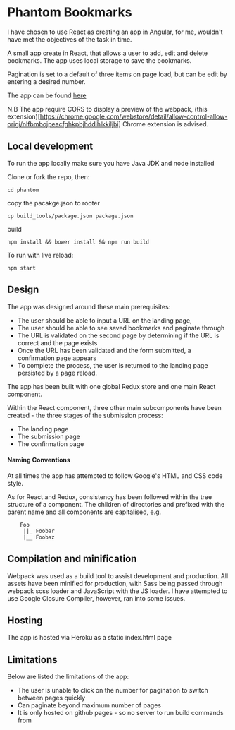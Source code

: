 # Phantom Bookmarks

I have chosen to use React as creating an app in Angular, for me, wouldn't have met the objectives of the task in time.

A small app create in React, that allows a user to add, edit and delete bookmarks. The app uses local storage to save the bookmarks.

Pagination is set to a default of three items on page load, but can be edit by entering a desired number.

The app can be found [here](https://mysterious-bastion-41371.herokuapp.com/)

N.B The app require CORS to display a preview of the webpack, (this extension)[https://chrome.google.com/webstore/detail/allow-control-allow-origi/nlfbmbojpeacfghkpbjhddihlkkiljbi] Chrome extension is advised.

## Local development
To run the app locally make sure you have Java JDK and node installed

Clone or fork the repo, then:

`cd phantom`

copy the pacakge.json to rooter

`cp build_tools/package.json package.json`

build

`npm install && bower install && npm run build`

To run with live reload:

`npm start`

## Design

The app was designed around these main prerequisites:

- The user should be able to input a URL on the landing page,
- The user should be able to see saved bookmarks and paginate through
- The URL is validated on the second page by determining if the URL is correct and the page exists
- Once the URL has been validated and the form submitted, a confirmation page appears
- To complete the process, the user is returned to the landing page persisted by a page reload.

The app has been built with one global Redux store and one main React component.

Within the React component, three other main subcomponents have been created - the three stages of the submission process:

- The landing page
- The submission page
- The confirmation page

#### Naming Conventions

At all times the app has attempted to follow Google's HTML and CSS code style.

As for React and Redux, consistency has been followed within the tree structure of a component. The children of directories and prefixed with the parent name and all components are capitalised, e.g.

		Foo
		 ||_ Foobar
		 |__ Foobaz


## Compilation and minification
Webpack was used as a build tool to assist development and production. All assets have been minified for production, with Sass being passed through webpack scss loader and JavaScript with the JS loader. I have attempted to use Google Closure Compiler, however, ran into some issues.

## Hosting
The app is hosted via Heroku as a static index.html page

## Limitations

Below are listed the limitations of the app:

- The user is unable to click on the number for pagination to switch between pages quickly
- Can paginate beyond maximum number of pages
- It is only hosted on github pages - so no server to run build commands from
